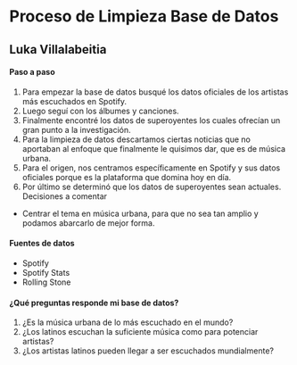 # Proceso de Limpieza Base de Datos

## Luka Villalabeitia

#### Paso a paso

1. Para empezar la base de datos busqué los datos oficiales de los artistas más escuchados en Spotify.
2. Luego seguí con los álbumes y canciones.
3. Finalmente encontré los datos de superoyentes los cuales ofrecían un gran punto a la investigación.
4. Para la limpieza de datos descartamos ciertas noticias que no aportaban al enfoque que finalmente le quisimos dar, que es de música urbana.
4. Para el origen, nos centramos específicamente en Spotify y sus datos oficiales porque es la plataforma que domina hoy en día.
5. Por último se determinó que los datos de superoyentes sean actuales.
Decisiones a comentar
- Centrar el tema en música urbana, para que no sea tan amplio y podamos abarcarlo de mejor forma.

#### Fuentes de datos

- Spotify
- Spotify Stats
- Rolling Stone

#### ¿Qué preguntas responde mi base de datos?

1. ¿Es la música urbana de lo más escuchado en el mundo?
2. ¿Los latinos escuchan la suficiente música como para potenciar artistas?
3. ¿Los artistas latinos pueden llegar a ser escuchados mundialmente?